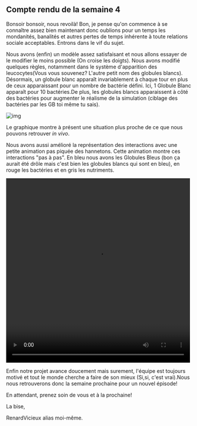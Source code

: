 ## Compte rendu de la semaine 4 ##
  Bonsoir bonsoir, nous revoilà!
  Bon, je pense qu'on commence à se connaître assez bien maintenant donc oublions pour un temps les mondanités, banalités et autres pertes de temps inhérente à toute relations sociale acceptables. Entrons dans le vif du sujet.
  
  Nous avons (enfin) un modèle assez satisfaisant et nous allons essayer de  le modifier le moins possible (On croise les doigts). Nous avons modifié quelques règles, notamment dans le système d'apparition des leucocytes(Vous vous souvenez? L'autre petit nom des globules blancs). Désormais, un globule blanc apparaît invariablement à chaque tour en plus de ceux apparaissant pour un nombre de bactérie défini. Ici, 1 Globule Blanc apparaît pour 10 bactéries.De plus, les globules blancs apparaissent à côté des bactéries pour augmenter le réalisme de la simulation (ciblage des bactéries par les GB toi même tu sais). 
  
  ![img](https://github.com/are00dynamic-2018/PROPAGATION_BACTERIENNE/blob/master/graphs4.png?raw=true)
  
  Le graphique montre à présent une situation plus proche de ce que nous pouvons retrouver *in vivo*.
  
  Nous avons aussi amélioré la représentation des interactions avec une petite animation pas piquée des hannetons. Cette animation montre ces interactions "pas à pas". En bleu nous avons les Globules Bleus (bon ça aurait été drôle mais c'est bien les globules blancs qui sont en bleu), en rouge les bactéries et en gris les nutriments. 
  
<video src="video1.mp4" width="500" height="500" controls preload>Test</video>

Enfin notre projet avance doucement mais surement, l'équipe est toujours motivé et tout le monde cherche a faire de son mieux (Si,si, c'est vrai).Nous nous retrouverons donc la semaine prochaine pour un nouvel épisode!

En attendant, prenez soin de vous et à la prochaine!

La bise,

RenardVicieux alias moi-même.
  
